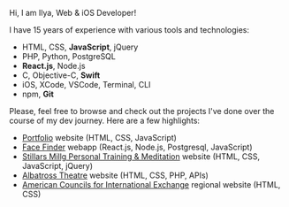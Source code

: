 Hi, I am Ilya, Web & iOS Developer!

I have 15 years of experience with various tools and technologies:
 - HTML, CSS, **JavaScript**, jQuery
 - PHP, Python, PostgreSQL
 - **React.js**, Node.js
 - C, Objective-C, **Swift**
 - iOS, XCode, VSCode, Terminal, CLI
 - npm, **Git**

Please, feel free to browse and check out the projects I've done over the course of my dev journey. Here are a few highlights:

 + [Portfolio](https://simplebeat.github.io/SimpleBeat/) website (HTML, CSS, JavaScript)
 + [Face Finder](https://faces-network.herokuapp.com) webapp (React.js, Node.js, Postgresql, JavaScript)
 + [Stillars Millg Personal Training & Meditation](http://stillars.moscow) website (HTML, CSS, JavaScript, jQuery)
 + [Albatross Theatre](https://simplebeat.github.io/albatross/) website (HTML, CSS, PHP, APIs)
 + [American Councils for International Exchange](https://simplebeat.github.io/2001-FLEX/) regional website (HTML, CSS)